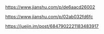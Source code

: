 https://www.jianshu.com/p/de6aacd26002

https://www.jianshu.com/p/02ab032fd6fc

https://juejin.im/post/6847902221183483917

